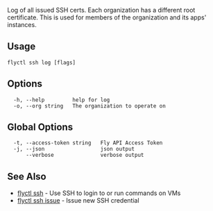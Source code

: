 Log of all issued SSH certs. Each organization has a different root certificate.
This is used for members of the organization and its apps' instances. 

## Usage
~~~
flyctl ssh log [flags]
~~~

## Options

~~~
  -h, --help         help for log
  -o, --org string   The organization to operate on
~~~

## Global Options

~~~
  -t, --access-token string   Fly API Access Token
  -j, --json                  json output
      --verbose               verbose output
~~~

## See Also

* [flyctl ssh](/docs/flyctl/ssh/)	 - Use SSH to login to or run commands on VMs
* [flyctl ssh issue](/docs/flyctl/ssh-issue/)	 - Issue new SSH credential
